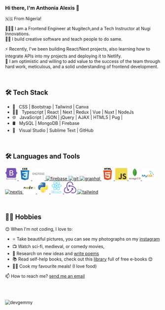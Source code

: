 ### Hi there, I'm Anthonia Alexis 👋

🇳🇬 From Nigeria!

👨🏻‍💻 I am a Frontend Engineer at Nugitech,and a Tech Instructor at Nugi Innovations.<br/>
🧑‍🏫 I build creative software and teach people to do same.<br/>

⚡ Recently, I've been building React/Next projects, also learning how to integrate APIs into my projects and deploying it to Netlify.<br/>
🤗 I am optimistic and willing to add value to the success of the team through hard work, meticulous, and a solid understanding of frontend development.
<!-- 💼 Have a look at my [portfolio](https://devgemmy.com) -->

<br/>
<h2>🛠 Tech Stack</h2>

- 🎨 &nbsp; CSS | Bootstrap | Tailwind | Canva
- 🧑‍💻 &nbsp; Typescript | React | Next | Redux | Vue | Nuxt | NodeJs
- 🌐 &nbsp; JavaScript | JSON | jQuery | AJAX | HTML5 | Pug |  
- 🛢 &nbsp; MySQL | MongoDB | Firebase 
- 🧰 &nbsp; Visual Studio | Sublime Text | GitHub

<br/>
<h2 align="left">🛠️ Languages and Tools</h2>
 
<a href="https://getbootstrap.com" target="_blank" rel="noreferrer"> <img src="https://raw.githubusercontent.com/devicons/devicon/master/icons/bootstrap/bootstrap-plain-wordmark.svg" alt="bootstrap" width="40" height="40"/> </a> <a href="https://www.w3schools.com/css/" target="_blank" rel="noreferrer"> <img src="https://raw.githubusercontent.com/devicons/devicon/master/icons/css3/css3-original-wordmark.svg" alt="css3" width="40" height="40"/> </a> <a href="https://expressjs.com" target="_blank" rel="noreferrer"> <img src="https://raw.githubusercontent.com/devicons/devicon/master/icons/express/express-original-wordmark.svg" alt="express" width="40" height="40"/> </a> <a href="https://firebase.google.com/" target="_blank" rel="noreferrer"> <img src="https://www.vectorlogo.zone/logos/firebase/firebase-icon.svg" alt="firebase" width="40" height="40"/> </a> <a href="https://git-scm.com/" target="_blank" rel="noreferrer"> <img src="https://www.vectorlogo.zone/logos/git-scm/git-scm-icon.svg" alt="git" width="40" height="40"/> </a> <a href="https://graphql.org" target="_blank" rel="noreferrer"> <img src="https://www.vectorlogo.zone/logos/graphql/graphql-icon.svg" alt="graphql" width="40" height="40"/> </a> <a href="https://www.w3.org/html/" target="_blank" rel="noreferrer"> <img src="https://raw.githubusercontent.com/devicons/devicon/master/icons/html5/html5-original-wordmark.svg" alt="html5" width="40" height="40"/> </a> <a href="https://developer.mozilla.org/en-US/docs/Web/JavaScript" target="_blank" rel="noreferrer"> <img src="https://raw.githubusercontent.com/devicons/devicon/master/icons/javascript/javascript-original.svg" alt="javascript" width="40" height="40"/> </a> <a href="https://www.mongodb.com/" target="_blank" rel="noreferrer"> <img src="https://raw.githubusercontent.com/devicons/devicon/master/icons/mongodb/mongodb-original-wordmark.svg" alt="mongodb" width="40" height="40"/> </a> <a href="https://www.mysql.com/" target="_blank" rel="noreferrer"> <img src="https://raw.githubusercontent.com/devicons/devicon/master/icons/mysql/mysql-original-wordmark.svg" alt="mysql" width="40" height="40"/> </a> <a href="https://nextjs.org/" target="_blank" rel="noreferrer"> <img src="https://cdn.worldvectorlogo.com/logos/nextjs-2.svg" alt="nextjs" width="40" height="40"/> </a> <a href="https://nodejs.org" target="_blank" rel="noreferrer"> <img src="https://raw.githubusercontent.com/devicons/devicon/master/icons/nodejs/nodejs-original-wordmark.svg" alt="nodejs" width="40" height="40"/> </a> <a href="https://www.python.org" target="_blank" rel="noreferrer"> <img src="https://raw.githubusercontent.com/devicons/devicon/master/icons/python/python-original.svg" alt="python" width="40" height="40"/> </a><a href="https://reactjs.org/" target="_blank" rel="noreferrer"> <img src="https://raw.githubusercontent.com/devicons/devicon/master/icons/react/react-original-wordmark.svg" alt="react" width="40" height="40"/> </a> <a href="https://redux.js.org" target="_blank" rel="noreferrer"> <img src="https://raw.githubusercontent.com/devicons/devicon/master/icons/redux/redux-original.svg" alt="redux" width="40" height="40"/> </a> <a href="https://tailwindcss.com/" target="_blank" rel="noreferrer"> <img src="https://www.vectorlogo.zone/logos/tailwindcss/tailwindcss-icon.svg" alt="tailwind" width="40" height="40"/> </a> 

<br/>
<h2 align="left">🤽‍♀️ Hobbies </h2>

😊 When I'm not coding, I love to:
- ⭐️ Take beautiful pictures, you can see my photographs on my [instagram](https://instagram.com/devgemmy/)
- 📺 Watch sci-fi, medieval, or comedy movies,
- 📔 Research on new ideas and [write poems](https://www.instagram.com/devgemmy/guide/my-poem-collection/17938808914792607/)
- 📚 Read self-help books, check out this [library](https://z-lib.org/) full of free e-books 😊
- 🧑‍🍳 Cook my favourite meals! (I love food)

📫 How to reach me? [send me an email](mailto:ant0nialexis.dev@gmail.com)

<br/><br/>
<p align="left"> <img src="https://komarev.com/ghpvc/?username=devgemmy&label=Profile%20views&color=e49bff&style=flat" alt="devgemmy" /> </p>
&nbsp;

